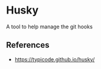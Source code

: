 # Husky

A tool to help manage the git hooks

## References

-   <https://typicode.github.io/husky/>
